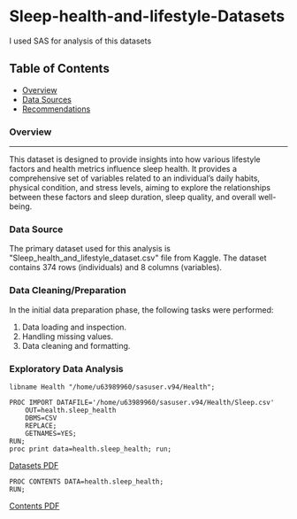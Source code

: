 # Sleep-health-and-lifestyle-Datasets
I  used SAS for analysis of this datasets

## Table of Contents
- [Overview](#overview)
- [Data Sources](#data-sources)
- [Recommendations](#recommendations)

### Overview
---

This dataset is designed to provide insights into how various lifestyle factors and health metrics influence sleep health. It provides a comprehensive set of variables related to an individual’s daily habits, physical condition, and stress levels, aiming to explore the relationships between these factors and sleep duration, sleep quality, and overall well-being.

### Data Source

The primary dataset used for this analysis is "Sleep_health_and_lifestyle_dataset.csv" file from Kaggle. The dataset contains 374 rows (individuals) and 8 columns (variables).

### Data Cleaning/Preparation

In the initial data preparation phase, the following tasks were performed:
1. Data loading and inspection.
2. Handling missing values.
3. Data cleaning and formatting.

### Exploratory Data Analysis

```/* Import the cleaned dataset */
libname Health "/home/u63989960/sasuser.v94/Health";

PROC IMPORT DATAFILE='/home/u63989960/sasuser.v94/Health/Sleep.csv'
    OUT=health.sleep_health
    DBMS=CSV
    REPLACE;
    GETNAMES=YES;
RUN;
proc print data=health.sleep_health; run;
```   
[Datasets PDF](https://github.com/Farouk-Muda/Sleep-health-and-lifestyle-Datasets/blob/main/RESULTS/datasets.pdf)


```/* List variable names to verify the correct names in the dataset */
PROC CONTENTS DATA=health.sleep_health;
RUN;
```  
[Contents PDF](https://github.com/Farouk-Muda/Sleep-health-and-lifestyle-Datasets/blob/main/RESULTS/Contents.pdf)



   

